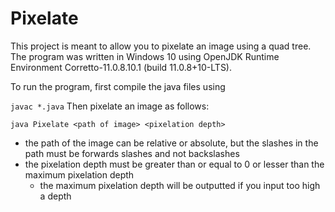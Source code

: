 # Pixelate

This project is meant to allow you to pixelate an image using a quad tree. The program was written in Windows 10 using OpenJDK Runtime Environment Corretto-11.0.8.10.1 (build 11.0.8+10-LTS).

To run the program, first compile the java files using

```javac *.java```
Then pixelate an image as follows:

```java Pixelate <path of image> <pixelation depth>```
- the path of the image can be relative or absolute, but the slashes in the path must be forwards slashes and not backslashes
- the pixelation depth must be greater than or equal to 0 or lesser than the maximum pixelation depth
  - the maximum pixelation depth will be outputted if you input too high a depth